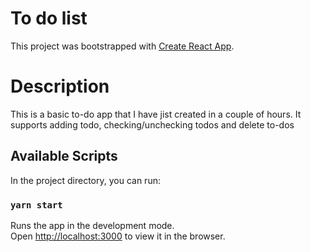 # To do list

This project was bootstrapped with [Create React App](https://github.com/facebook/create-react-app).

# Description

This is a basic to-do app that I have jist created in a couple of hours. It supports adding todo, checking/unchecking todos and delete to-dos


## Available Scripts

In the project directory, you can run:

### `yarn start`

Runs the app in the development mode.\
Open [http://localhost:3000](http://localhost:3000) to view it in the browser.



